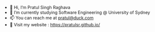 - 👋 Hi, I’m Pratul Singh Raghava
- 🌱 I’m currently studying Software Engineering @ University of Sydney
- 📫 You can reach me at pratul@duck.com
- 👀 Visit my website : https://pratulsr.github.io/
<!---
PratulSR/PratulSR is a ✨ special ✨ repository because its `README.md` (this file) appears on your GitHub profile.
You can click the Preview link to take a look at your changes.
--->

